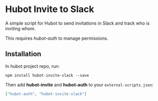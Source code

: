 # Hubot Invite to Slack

A simple script for Hubot to send invitations in Slack and track who is inviting whom.

This requires _hubot-auth_ to manage permissions.

## Installation

In hubot project repo, run:

`npm install hubot-invite-slack --save`

Then add **hubot-invite** and **hubot-auth** to your `external-scripts.json`:

```json
["hubot-auth", "hubot-invite-slack"]
```
